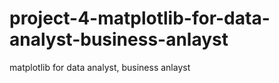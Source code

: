 # project-4-matplotlib-for-data-analyst-business-anlayst
matplotlib for data analyst, business anlayst
